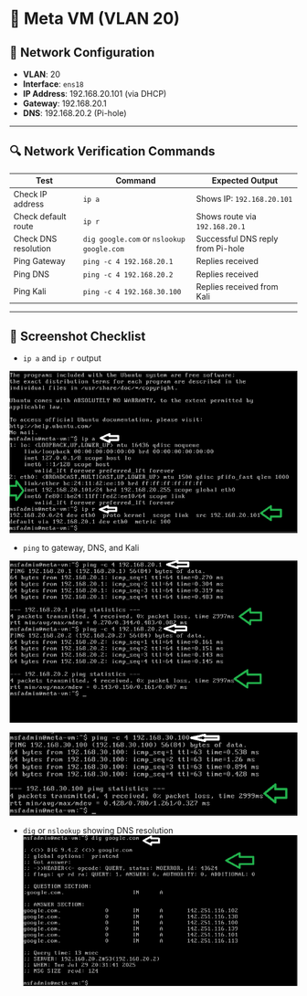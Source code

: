 # 🤖 Meta VM (VLAN 20)

## 🔧 Network Configuration

- **VLAN**: 20  
- **Interface**: `ens18`  
- **IP Address**: 192.168.20.101 (via DHCP)  
- **Gateway**: 192.168.20.1  
- **DNS**: 192.168.20.2 (Pi-hole)

---

## 🔍 Network Verification Commands

| Test                   | Command                                   | Expected Output                     |
|------------------------|-------------------------------------------|-----------------------------------|
| Check IP address       | `ip a`                                    | Shows IP: `192.168.20.101`        |
| Check default route    | `ip r`                                    | Shows route via `192.168.20.1`    |
| Check DNS resolution   | `dig google.com` or `nslookup google.com`| Successful DNS reply from Pi-hole |
| Ping Gateway           | `ping -c 4 192.168.20.1`                  | Replies received                  |
| Ping DNS               | `ping -c 4 192.168.20.2`                  | Replies received                  |
| Ping Kali              | `ping -c 4 192.168.30.100`                | Replies received from Kali        |

---

## 📸 Screenshot Checklist

- `ip a` and `ip r` output

![Meta](./screenshots/1_Meta_IP.png)


- `ping` to gateway, DNS, and Kali

![Ping](./screenshots/2_Meta_Ping.png)

![Ping](./screenshots/3_Meta_Ping.png)


- `dig` or `nslookup` showing DNS resolution  
![Dig](./screenshots/4_Meta_Dig.png)
